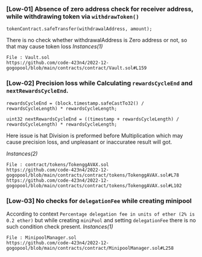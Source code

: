 ### [Low-01] Absence of zero address check for receiver address, while withdrawing token via ```withdrawToken()```

```solidity
tokenContract.safeTransfer(withdrawalAddress, amount);
```
There is no check whether withdrawalAddress is Zero address or not, so that may cause token loss
*Instances(1)*
```solidity
File : Vault.sol
https://github.com/code-423n4/2022-12-gogopool/blob/main/contracts/contract/Vault.sol#L159
```

### [Low-02] Precision loss while Calculating ```rewardsCycleEnd``` and ```nextRewardsCycleEnd```.
```solidity
rewardsCycleEnd = (block.timestamp.safeCastTo32() / rewardsCycleLength) * rewardsCycleLength; 

uint32 nextRewardsCycleEnd = ((timestamp + rewardsCycleLength) / rewardsCycleLength) * rewardsCycleLength;
``` 
Here issue is hat Division is preformed before Multiplication which may cause precision loss, and unpleasant or inaccuratee result will got.

*Instances(2)*
```solidity
File : contract/tokens/TokenggAVAX.sol
https://github.com/code-423n4/2022-12-gogopool/blob/main/contracts/contract/tokens/TokenggAVAX.sol#L78 
https://github.com/code-423n4/2022-12-gogopool/blob/main/contracts/contract/tokens/TokenggAVAX.sol#L102
```


### [Low-03] No checks for ```delegationFee``` while creating minipool

According to context ```Percentage delegation fee in units of ether (2% is 0.2 ether)``` but while creating ```miniPool``` and setting ```delegationFee``` there is no such condition check present.
*Instances(1)*
```solidity
File : MinipoolManager.sol
https://github.com/code-423n4/2022-12-gogopool/blob/main/contracts/contract/MinipoolManager.sol#L258
```



